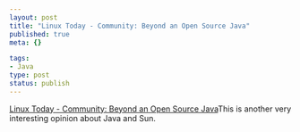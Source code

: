 ```yaml
--- 
layout: post
title: "Linux Today - Community: Beyond an Open Source Java"
published: true
meta: {}

tags: 
- Java
type: post
status: publish
---
```

[Linux Today - Community: Beyond an Open Source Java](http://linuxtoday.com/developer/2004022402326OPCYDV)This is another very interesting opinion about Java and Sun.
